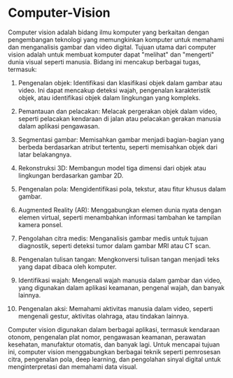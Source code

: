 # Computer-Vision
Computer vision adalah bidang ilmu komputer yang berkaitan dengan pengembangan teknologi yang memungkinkan komputer untuk memahami dan menganalisis gambar dan video digital. Tujuan utama dari computer vision adalah untuk membuat komputer dapat "melihat" dan "mengerti" dunia visual seperti manusia. Bidang ini mencakup berbagai tugas, termasuk:

1. Pengenalan objek: Identifikasi dan klasifikasi objek dalam gambar atau video. Ini dapat mencakup deteksi wajah, pengenalan karakteristik objek, atau identifikasi objek dalam lingkungan yang kompleks.

2. Pemantauan dan pelacakan: Melacak pergerakan objek dalam video, seperti pelacakan kendaraan di jalan atau pelacakan gerakan manusia dalam aplikasi pengawasan.

3. Segmentasi gambar: Memisahkan gambar menjadi bagian-bagian yang berbeda berdasarkan atribut tertentu, seperti memisahkan objek dari latar belakangnya.

4. Rekonstruksi 3D: Membangun model tiga dimensi dari objek atau lingkungan berdasarkan gambar 2D.

5. Pengenalan pola: Mengidentifikasi pola, tekstur, atau fitur khusus dalam gambar.

6. Augmented Reality (AR): Menggabungkan elemen dunia nyata dengan elemen virtual, seperti menambahkan informasi tambahan ke tampilan kamera ponsel.

7. Pengolahan citra medis: Menganalisis gambar medis untuk tujuan diagnostik, seperti deteksi tumor dalam gambar MRI atau CT scan.

8. Pengenalan tulisan tangan: Mengkonversi tulisan tangan menjadi teks yang dapat dibaca oleh komputer.

9. Identifikasi wajah: Mengenali wajah manusia dalam gambar dan video, yang digunakan dalam aplikasi keamanan, pengenal wajah, dan banyak lainnya.

10. Pengenalan aksi: Memahami aktivitas manusia dalam video, seperti mengenali gestur, aktivitas olahraga, atau tindakan lainnya.

Computer vision digunakan dalam berbagai aplikasi, termasuk kendaraan otonom, pengenalan plat nomor, pengawasan keamanan, perawatan kesehatan, manufaktur otomatis, dan banyak lagi. Untuk mencapai tujuan ini, computer vision menggabungkan berbagai teknik seperti pemrosesan citra, pengenalan pola, deep learning, dan pengolahan sinyal digital untuk menginterpretasi dan memahami data visual.
